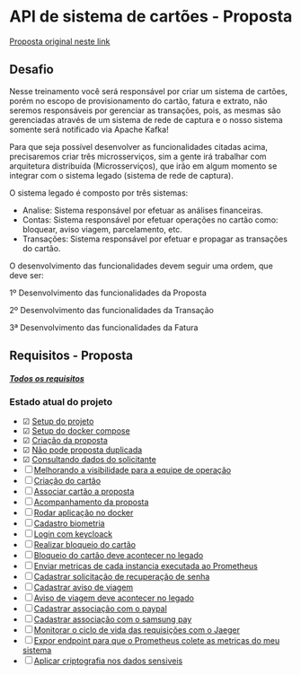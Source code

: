 # API de sistema de cartões - Proposta


[Proposta original neste link](https://github.com/claudiooliveirazup/documentacao-cartao-branco)

## Desafio

Nesse treinamento você será responsável por criar um sistema de cartões, porém no escopo de provisionamento do cartão, fatura e extrato, não seremos responsáveis por gerenciar as transações, pois, as mesmas são gerenciadas através de um sistema de rede de captura e o nosso sistema somente será notificado via Apache Kafka!

Para que seja possível desenvolver as funcionalidades citadas acima, precisaremos criar três microsserviços, sim a gente irá trabalhar com arquitetura distribuída (Microsserviços), que irão em algum momento se integrar com o sistema legado (sistema de rede de captura).

O sistema legado é composto por três sistemas:

- Analise: Sistema responsável por efetuar as análises financeiras.
- Contas: Sistema responsável por efetuar operações no cartão como: bloquear, aviso viagem, parcelamento, etc.
- Transações: Sistema responsável por efetuar e propagar as transações do cartão.

O desenvolvimento das funcionalidades devem seguir uma ordem, que deve ser:

1º Desenvolvimento das funcionalidades da Proposta

2º Desenvolvimento das funcionalidades da Transação

3ª Desenvolvimento das funcionalidades da Fatura

## Requisitos - Proposta

##### [Todos os requisitos](https://github.com/claudiooliveirazup/documentacao-cartao-branco/tree/master/proposta)

### Estado atual do projeto
 - &#9745; [Setup do projeto](https://github.com/claudiooliveirazup/documentacao-cartao-branco/blob/master/proposta/000.setup_projeto.md)
 - &#9745; [Setup do docker compose](https://github.com/claudiooliveirazup/documentacao-cartao-branco/blob/master/proposta/001.setup_docker_compose.md)
 - &#9745; [Criação da proposta](https://github.com/claudiooliveirazup/documentacao-cartao-branco/blob/master/proposta/005.criacao_proposta.md)
 - &#9745; [Não pode proposta duplicada](https://github.com/claudiooliveirazup/documentacao-cartao-branco/blob/master/proposta/010.nao_pode_haver_proposta.md)
 - &#9745; [Consultando dados do solicitante](https://github.com/claudiooliveirazup/documentacao-cartao-branco/blob/master/proposta/015.consultando_dados_solicitante.md)  
  - &#9744; [Melhorando a visibilidade para a equipe de operação](https://github.com/claudiooliveirazup/documentacao-cartao-branco/blob/master/proposta/020.melhorando_visibilidade_healthcheck.md) 
  - &#9744; [Criação do cartão](https://github.com/claudiooliveirazup/documentacao-cartao-branco/blob/master/proposta/025.criacao_cartao.md)  
  - &#9744; [Associar cartão a proposta](https://github.com/claudiooliveirazup/documentacao-cartao-branco/blob/master/proposta/030.associar_cartao_proposta.md)
  - &#9744; [Acompanhamento da proposta](https://github.com/claudiooliveirazup/documentacao-cartao-branco/blob/master/proposta/035.acompanhamento_proposta.md)
  - &#9744; [Rodar aplicação no docker](https://github.com/claudiooliveirazup/documentacao-cartao-branco/blob/master/proposta/040.rodar_nossa_aplicacao.md)
  - &#9744; [Cadastro biometria](https://github.com/claudiooliveirazup/documentacao-cartao-branco/blob/master/proposta/045.criar_biometria.md)
  - &#9744; [Login com keycloack](https://github.com/zup-academy/documentacao-cartao-branco/blob/master/proposta/050.login_via_senha.md)
  - &#9744; [Realizar bloqueio do cartão](https://github.com/zup-academy/documentacao-cartao-branco/blob/master/proposta/055.bloqueio_cartao.md)
  - &#9744; [Bloqueio do cartão deve acontecer no legado](https://github.com/zup-academy/documentacao-cartao-branco/blob/master/proposta/060.notificando_legado_cartao.md)
  - &#9744; [Enviar metricas de cada instancia executada ao Prometheus](https://github.com/zup-academy/documentacao-cartao-branco/blob/master/proposta/065.como_saber_tudo_funcionando_corretamente.md)
  - &#9744; [Cadastrar solicitação de recuperação de senha](https://github.com/zup-academy/documentacao-cartao-branco/blob/master/proposta/070.recuperacao_senha.md)
  - &#9744; [Cadastrar aviso de viagem](https://github.com/zup-academy/documentacao-cartao-branco/blob/master/proposta/075.aviso_viagem.md)
  - &#9744; [Aviso de viagem deve acontecer no legado](https://github.com/zup-academy/documentacao-cartao-branco/blob/master/proposta/080.notificando_sistema_bancario_viagem.md)
  - &#9744; [Cadastrar associação com o paypal](https://github.com/zup-academy/documentacao-cartao-branco/blob/master/proposta/085.associacao_paypal.md)
  - &#9744; [Cadastrar associação com o samsung pay](https://github.com/zup-academy/documentacao-cartao-branco/blob/master/proposta/090.associacao_samsung_pay.md)
  - &#9744; [Monitorar o ciclo de vida das requisições com o Jaeger](https://github.com/zup-academy/documentacao-cartao-branco/blob/master/proposta/095.falhar_nas_chamadas.md)
  - &#9744; [Expor endpoint para que o Prometheus colete as metricas do meu sistema](https://github.com/zup-academy/documentacao-cartao-branco/blob/master/proposta/100.rodando_prometheus.md)
  - &#9744; [Aplicar criptografia nos dados sensiveis](https://github.com/zup-academy/documentacao-cartao-branco/blob/master/proposta/105.dados_dos_clientes.md)
